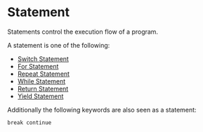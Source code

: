 # Statement

Statements control the execution flow of a program.

A statement is one of the following:

- [Switch Statement](/spec/grammar/syntactic/statements/switch-statement.html)
- [For Statement](/spec/grammar/syntactic/statements/for-statement.html)
- [Repeat Statement](/spec/grammar/syntactic/statements/repeat-statement.html)
- [While Statement](/spec/grammar/syntactic/statements/while-statement.html)
- [Return Statement](/spec/grammar/syntactic/statements/return-statement.html)
- [Yield Statement](/spec/grammar/syntactic/statements/yield-statement.html)

Additionally the following keywords are also seen as a statement:

```syntek
break continue
```
